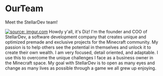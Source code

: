 # OurTeam
Meet the StellarDev team!

<a href="https://imgur.com/9wMVDc2"><img src="https://i.imgur.com/9wMVDc2m.png" title="source: imgur.com" /></a>
Howdy y'all, it's Diz! I'm the founder and COO of StellarDev, a software development company that creates unique and optimized premade and exclusive projects for the Minecraft community. My passion is to help others see the potential in themselves and unlock it to create their own wealth. I am very focused, detail oriented, and adaptable. I use this to overcome the unique challenges I face as a business owner in the Minecraft space. My goal with StellarDev is to open as many eyes and change as many lives as possible through a game we all grew up enjoying. 
